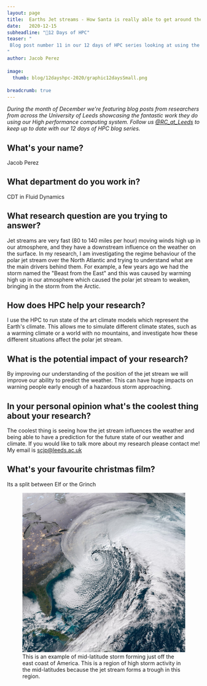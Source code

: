 ```yaml
---
layout: page
title:  Earths Jet streams - How Santa is really able to get around the World in one night. 
date:   2020-12-15
subheadline: "🎄12 Days of HPC"
teaser: "
 Blog post number 11 in our 12 days of HPC series looking at using the HPC to study jet streams with climate models!
"
author: Jacob Perez

image:
  thumb: blog/12dayshpc-2020/graphic12daysSmall.png

breadcrumb: true
---
```


_During the month of December we're featuring blog posts from researchers from across the University of Leeds showcasing the fantastic work they do using our High performance computing system. Follow us [@RC_at_Leeds](https://twitter.com/RC_at_leeds) to keep up to date with our 12 days of HPC blog series._

## What's your name?

Jacob Perez

## What department do you work in?

CDT in Fluid Dynamics

## What research question are you trying to answer?

Jet streams are very fast (80 to 140 miles per hour) moving winds high up in our atmosphere, and they have a downstream influence on the weather on the surface. In my research, I am investigating the regime behaviour of the polar jet stream over the North Atlantic and trying to understand what are the main drivers behind them. For example, a few years ago we had the storm named the "Beast from the East" and this was caused by warming high up in our atmosphere which caused the polar jet stream to weaken, bringing in the storm from the Arctic. 
 
## How does HPC help your research?

I use the HPC to run state of the art climate models which represent the Earth's climate. This allows me to simulate different climate states, such as a warming climate or a world with no mountains, and investigate how these different situations affect the polar jet stream. 

## What is the potential impact of your research?

By improving our understanding of the position of the jet stream we will improve our ability to predict the weather. This can have huge impacts on warning people early enough of a hazardous storm approaching. 

## In your personal opinion what's the coolest thing about your research?

The coolest thing is seeing how the jet stream influences the weather and being able to have a prediction for the future state of our weather and climate. If you would like to talk more about my research please contact me! My email is [scjp@leeds.ac.uk](mailto:scjp@leeds.ac.uk)

## What's your favourite christmas film?

Its a split between Elf or the Grinch

<figure>
  <div style="text-align:center;">
    <img src='/images/blog/12dayshpc-2020/day11/noreaster_Jacob Perez.jpg' alt='This is an example of mid-latitude storm forming just off the east coast of America. This is a region of high storm activity in the mid-latitudes because the jet stream forms a trough in this region.'/>
  </div>
  <figcaption>
This is an example of mid-latitude storm forming just off the east coast of America. This is a region of high storm activity in the mid-latitudes because the jet stream forms a trough in this region. 
  </figcaption>
</figure>

